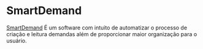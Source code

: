 <h1>SmartDemand</h1>

<p>
    <a href="https://github.com/SystemOutPrintLeal/ed1-EC-2020-1">SmartDemand</a>
    É um software com intuito de  automatizar  o processo de criação e leitura demandas além de proporcionar maior organização para o usuário. 
</p>